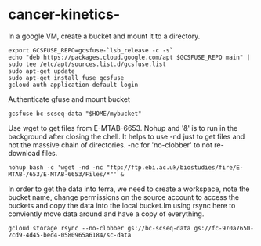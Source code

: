 # cancer-kinetics-

In a google VM, create a bucket and mount it to a directory.
```
export GCSFUSE_REPO=gcsfuse-`lsb_release -c -s`
echo "deb https://packages.cloud.google.com/apt $GCSFUSE_REPO main" | sudo tee /etc/apt/sources.list.d/gcsfuse.list
sudo apt-get update
sudo apt-get install fuse gcsfuse
gcloud auth application-default login
```

Authenticate gfuse and mount bucket

```
gcsfuse bc-scseq-data "$HOME/mybucket"
```
Use wget to get files from E-MTAB-6653. Nohup and '&' is to run in the background after closing the chell. It helps to use -nd just to get files and not the massive chain of directories. -nc for 'no-clobber' to not re-download files.

```
nohup bash -c 'wget -nd -nc "ftp://ftp.ebi.ac.uk/biostudies/fire/E-MTAB-/653/E-MTAB-6653/Files/*"' &
```
In order to get the data into terra, we need to create a workspace, note the bucket name, change permissions on the source account to access the buckets and copy the data into the local bucket.Im using rsync here to conviently move data around and have a copy of everything.

```
gcloud storage rsync --no-clobber gs://bc-scseq-data gs://fc-970a7650-2cd9-4d45-bed4-0580965a6184/sc-data
```
